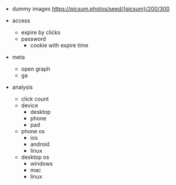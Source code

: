 - dummy images
https://picsum.photos/seed/{picsum}/200/300

- access
  - expire by clicks
  - password
    - cookie with expire time
- meta
  - open graph
  - ga

- analysis
  - click count
  - device
    - desktop
    - phone
    - pad
  - phone os
    - ios
    - android
    - linux
  - desktop os
    - windows
    - mac
    - linux